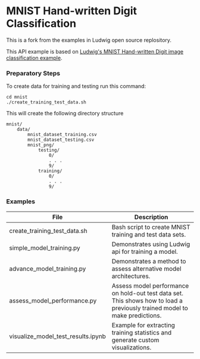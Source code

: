 # MNIST Hand-written Digit Classification

This is a fork from the examples in Ludwig open source replository.

This API example is based on [Ludwig's MNIST Hand-written Digit image classification example](https://uber.github.io/ludwig/examples/#image-classification-mnist). 

### Preparatory Steps
To create data for training and testing run this command:
```
cd mnist
./create_training_test_data.sh
```

This will create the following directory structure
```
mnist/
    data/
        mnist_dataset_training.csv
        mnist_dataset_testing.csv
        mnist_png/
            testing/
                0/
                . . .
                9/
            training/
                0/
                . . .
                9/
```

### Examples
|File|Description|
|----|-----------|
|create_training_test_data.sh|Bash script to create MNIST training and test data sets.|
|simple_model_training.py|Demonstrates using Ludwig api for training a model.|
|advance_model_training.py|Demonstrates a method to assess alternative model architectures.|
|assess_model_performance.py|Assess model performance on hold-out test data set.  This shows how to load a previously trained model to make predictions.|
|visualize_model_test_results.ipynb|Example for extracting training statistics and generate custom visualizations.|

